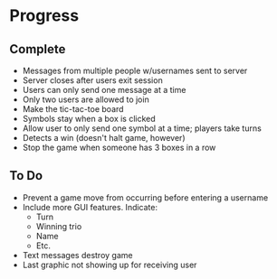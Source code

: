 # Progress
## Complete
* Messages from multiple people w/usernames sent to server
* Server closes after users exit session
* Users can only send one message at a time
* Only two users are allowed to join
* Make the tic-tac-toe board
* Symbols stay when a box is clicked
* Allow user to only send one symbol at a time; players take turns
* Detects a win (doesn't halt game, however)
* Stop the game when someone has 3 boxes in a row

## To Do
* Prevent a game move from occurring before entering a username
* Include more GUI features. Indicate:
    * Turn
    * Winning trio
    * Name
    * Etc.
* Text messages destroy game
* Last graphic not showing up for receiving user
